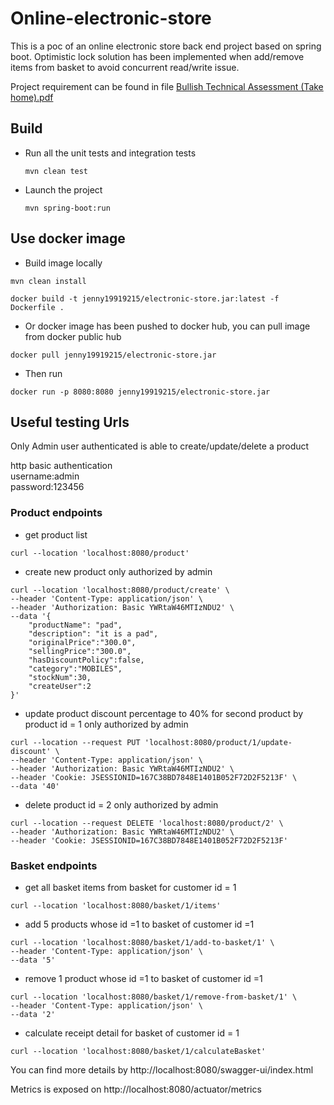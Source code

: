# Online-electronic-store

This is a poc of an online electronic store back end project based on spring boot.
Optimistic lock solution has been implemented when add/remove items from basket to avoid concurrent read/write issue.

Project requirement can be found in
file [Bullish Technical Assessment (Take home).pdf](./Bullish%20Technical%20Assessment%20(Take%20home).pdf)

## Build

* Run all the unit tests and integration tests
    ```
   mvn clean test
    ```

* Launch the project
    ```
    mvn spring-boot:run
    ```

## Use docker image

* Build image locally

```
mvn clean install

docker build -t jenny19919215/electronic-store.jar:latest -f Dockerfile .
```

* Or docker image has been pushed to docker hub, you can pull image from docker public hub

```
docker pull jenny19919215/electronic-store.jar
```

* Then run

```
docker run -p 8080:8080 jenny19919215/electronic-store.jar
```

## Useful testing Urls

Only Admin user authenticated is able to create/update/delete a product

http basic authentication\
username:admin\
password:123456

### Product endpoints

* get product list

```
curl --location 'localhost:8080/product'
```

* create new product only authorized by admin

```
curl --location 'localhost:8080/product/create' \
--header 'Content-Type: application/json' \
--header 'Authorization: Basic YWRtaW46MTIzNDU2' \
--data '{
    "productName": "pad",
    "description": "it is a pad",
    "originalPrice":"300.0",
    "sellingPrice":"300.0",
    "hasDiscountPolicy":false,
    "category":"MOBILES",
    "stockNum":30,
    "createUser":2
}'
```

* update product discount percentage to 40% for second product by product id = 1 only authorized by admin

```
curl --location --request PUT 'localhost:8080/product/1/update-discount' \
--header 'Content-Type: application/json' \
--header 'Authorization: Basic YWRtaW46MTIzNDU2' \
--header 'Cookie: JSESSIONID=167C38BD7848E1401B052F72D2F5213F' \
--data '40'
```

* delete product id = 2 only authorized by admin

```
curl --location --request DELETE 'localhost:8080/product/2' \
--header 'Authorization: Basic YWRtaW46MTIzNDU2' \
--header 'Cookie: JSESSIONID=167C38BD7848E1401B052F72D2F5213F'
```

### Basket endpoints

* get all basket items from basket for customer id = 1

```
curl --location 'localhost:8080/basket/1/items'
```

* add 5 products whose id =1 to basket of customer id =1

```
curl --location 'localhost:8080/basket/1/add-to-basket/1' \
--header 'Content-Type: application/json' \
--data '5'
```

* remove 1 product whose id =1 to basket of customer id =1

```
curl --location 'localhost:8080/basket/1/remove-from-basket/1' \
--header 'Content-Type: application/json' \
--data '2'
```

* calculate receipt detail for basket of customer id = 1

```
curl --location 'localhost:8080/basket/1/calculateBasket'
```

You can find more details by http://localhost:8080/swagger-ui/index.html

Metrics is exposed on http://localhost:8080/actuator/metrics


